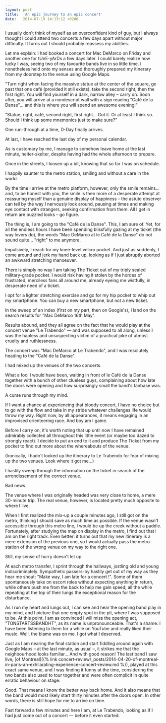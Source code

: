 ```yaml
---
layout: post
title:  'An epic journey to an epic concert'
date:   2014-07-19 14:13:12 +0200
---
```


I usually don't think of myself as an overconfident kind of guy, but I always thought I could attend two concerts a few days apart without major difficulty. It turns out I should probably reassess my abilities.

Let me explain: I had booked a concert for Mac DeMarco on Friday and another one for tUnE-yArDs a few days later. I could barely realize how lucky I was, seeing two of my favourite bands live in so little time. I nonetheless held onto my senses and thoroughly prepared my itinerary from my doorstep to the venue using Google Maps.

"Turn right when facing the massive statue at the center of the square, go past that one café (provided it still exists), take the second right, then the first right. You will find yourself in a dark, narrow alley – carry on. Soon after, you will arrive at a nondescript wall with a sign reading "Café de la Danse"... and this is where you will spend an awesome evening!"

"Statue, right, café, second right, first right... Got it. Or at least I think so. Should I think up some mnemonics just to make sure?"

One run-through at a time, D-Day finally arrives.

At last, I have reached the last day of my personal calendar.

As is customary by me, I manage to somehow leave home at the last minute, helter-skelter, despite having had the whole afternoon to prepare.

Once in the streets, I loosen up a bit, knowing that so far I was on schedule.

I happily saunter to the metro station, smiling and without a care in the world.

By the time I arrive at the metro platform, however, only the smile remains... and, to be honest with you, the smile is then more of a desperate attempt at reassuring myself than a genuine display of happiness – the astute observer can tell by the way I nervously look around, pausing at times and making eye contact with strangers, seeking confirmation from them. All I get in return are puzzled looks – go figure.

The thing is, I am going to the "Café de la Danse". This, I am sure of. Yet, for all the endless hours I have been spending blissfully gazing at my ticket (the way lovers do), the words "Mac DeMarco at le Café de la Danse" do not sound quite... "right" to me anymore.

Impulsively, I reach for my knee-level velcro pocket. And just as suddenly, I come around and jerk my hand back up, looking as if I just abruptly aborted an awkward stretching manoeuver.

There is simply no way I am taking The Ticket out of my triply sealed military-grade pocket. I would risk having it stolen by the hordes of frustrated, merciless fans all around me, already eyeing me wistfully, in desperate need of a ticket.

I opt for a lighter stretching exercise and go for my hip pocket to whip out my smartphone. You can buy a new smartphone, but not a new ticket.

In the sweep of an index (first on my part, then on Google's), I land on the search results for "Mac DeMarco 16th May".

Results abound, and they all agree on the fact that he would play at the concert venue "Le Trabendo" — and was supposed to all along, unless I was the hapless and unsuspecting victim of a practical joke of utmost cruelty and ruthlessness.

The concert was "Mac DeMarco at Le Trabendo", and I was resolutely heading to the "Café de la Danse".

I had mixed up the venues of the two concerts.

What a fool I would have been, waiting in front of le Café de la Danse together with a bunch of other clueless guys, complaining about how late the doors were opening and how surprisingly small the band's fanbase was.

A curse runs through my mind.

If I want a chance at experiencing that bloody concert, I have no choice but to go with the flow and take in my stride whatever challenges life would throw my way. Right now, by all appearances, it means engaging in an improvised orienteering race. And boy am I game.

Before I carry on, it's worth noting that up until now I have remained admirably collected all throughout this little event (or maybe too dazed to strongly react). I decide to put an end to it and produce The Ticket from my pocket to find out more about the whereabouts of the venue.

(Ironically, I hadn't looked up the itinerary to Le Trabendo for fear of mixing up the two venues. Look where it got me...)

I hastily sweep through the information on the ticket in search of the arrondissement of the correct venue.

Bad news.

The venue where I was originally headed was very close to home, a mere 30-minute trip. The real venue, however, is located pretty much opposite to where I live.

When I first realized the mix-up a couple minutes ago, I still got on the metro, thinking I should save as much time as possible. If the venue wasn't accessible through this metro line, I would be up the creek without a paddle. Fortunately, after studying the map on display in the metro, I find out that I am on the right track. Even better: it turns out that my new itinerary is a mere extension of the previous one, so I would actually pass the metro station of the wrong venue on my way to the right one.

Still, my sense of hurry doesn't let up.

At each metro transfer, I sprint through the hallways, jostling old and young indiscriminately. Sympathetic passers-by hastily get out of my way as they hear me shout: "Make way, I am late for a concert !". Some of them spontaneously take on escort roles without expecting anything in return, while others push me from the back to help me gain speed, all the while repeating at the top of their lungs the exceptional reason for the disturbance.

As I run my heart and lungs out, I can see and hear the opening band play in my mind, and I picture that one empty spot in the pit, where I was supposed to be. At this point, I am as convinced I will miss the opening act, "TONSTARTSSBANDHT", as its name is unpronounceable. That's a shame. I have been listening to them for a while on YouTube and really liked their music. Well, the blame was on me. I got what I deserved.

Just as I am nearing the final station and start fiddling around again with Google Maps – at the last minute, as usual –, it strikes me that the neighbourhood looks familiar... And with good reason! The last band I saw live, [of Montreal]({% link concert-review/_posts/2014-04-20-of-montreal-in-paris-an-exhilarating-experience-concert-review.md %}), played at this exact same venue, and I was finding it funny at the time, considering the two bands also used to tour together and were often complicit in quite erratic behaviour on stage.

Good. That means I know the better way back home. And it also means that the band would most likely start thirty minutes after the doors open. In other words, there is still hope for me to arrive on time.

Fast forward a few minutes and here I am, at Le Trabendo, looking as if I had just come out of a concert — before it even started.